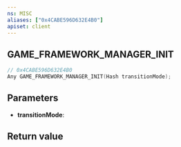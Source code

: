 ```yaml
---
ns: MISC
aliases: ["0x4CABE596D632E4B0"]
apiset: client
---
```

## GAME_FRAMEWORK_MANAGER_INIT

```c
// 0x4CABE596D632E4B0
Any GAME_FRAMEWORK_MANAGER_INIT(Hash transitionMode);
```


## Parameters
* **transitionMode**:

## Return value

